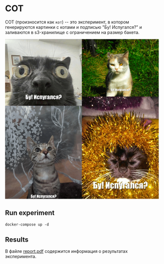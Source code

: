 # COT
COT (произносится как `кот`) -- это эксперимент, в котором генерируются картинки с котами и подписью "Бу! Испугался?" и заливаются в s3-хранилище с ограничением на размер бакета.

![plot](./demo.png)

## Run experiment
```
docker-compose up -d
```

## Results
В файле [report.pdf](report.pdf) содержится информация о результатах эксперимента.
